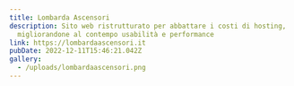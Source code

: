 ```yaml
---
title: Lombarda Ascensori
description: Sito web ristrutturato per abbattare i costi di hosting,
  migliorandone al contempo usabilità e performance
link: https://lombardaascensori.it
pubDate: 2022-12-11T15:46:21.042Z
gallery:
  - /uploads/lombardaascensori.png
---
```

